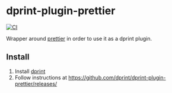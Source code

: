# dprint-plugin-prettier

[![CI](https://github.com/dprint/dprint-plugin-prettier/workflows/CI/badge.svg)](https://github.com/dprint/dprint-plugin-prettier/actions?query=workflow%3ACI)

Wrapper around [prettier](https://prettier.io/) in order to use it as a dprint plugin.

## Install

1. Install [dprint](https://dprint.dev/install/)
2. Follow instructions at https://github.com/dprint/dprint-plugin-prettier/releases/
